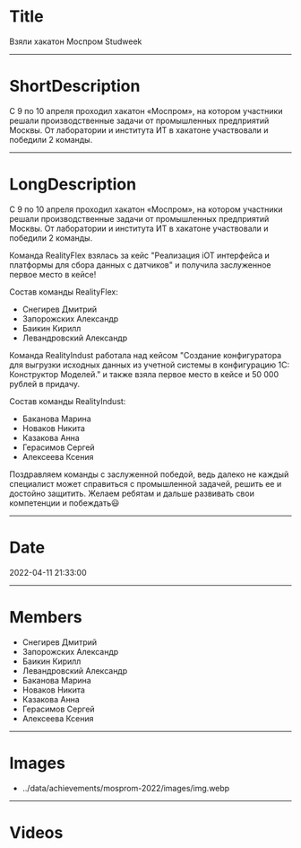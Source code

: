 # Title

Взяли хакатон Моспром Studweek

---

# ShortDescription

С 9 по 10 апреля проходил хакатон «Моспром», на котором участники решали производственные задачи от промышленных
предприятий Москвы. От лаборатории и института ИТ в хакатоне участвовали и победили 2 команды.

---

# LongDescription

С 9 по 10 апреля проходил хакатон «Моспром», на котором участники решали производственные задачи от промышленных
предприятий Москвы. От лаборатории и института ИТ в хакатоне участвовали и победили 2 команды.

Команда RealityFlex взялась за кейс "Реализация iOT интерфейса и платформы для сбора данных с датчиков" и получила
заслуженное первое место в кейсе!

Состав команды RealityFlex:
- Снегирев Дмитрий 
- Запорожских Александр 
- Баикин Кирилл 
- Левандровский Александр

Команда RealityIndust работала над кейсом "Создание конфигуратора для выгрузки исходных данных из учетной системы в
конфигурацию 1С: Конструктор Моделей." и также взяла первое место в кейсе и 50 000 рублей в придачу.

Состав команды RealityIndust:
- Баканова Марина 
- Новаков Никита 
- Казакова Анна 
- Герасимов Сергей 
- Алексеева Ксения

Поздравляем команды с заслуженной победой, ведь далеко не каждый специалист может справиться с промышленной задачей,
решить ее и достойно защитить. Желаем ребятам и дальше развивать свои компетенции и побеждать😃

---

# Date

2022-04-11 21:33:00

---

# Members

- Снегирев Дмитрий
- Запорожских Александр
- Баикин Кирилл
- Левандровский Александр
- Баканова Марина
- Новаков Никита
- Казакова Анна
- Герасимов Сергей
- Алексеева Ксения

---

# Images

- ../data/achievements/mosprom-2022/images/img.webp

---

# Videos
